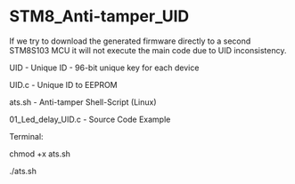 # STM8_Anti-tamper_UID

If we try to download the generated firmware directly to a second STM8S103 MCU it will not execute the main code due to UID inconsistency.

UID - Unique ID - 96-bit unique key for each device

UID.c - Unique ID to EEPROM

ats.sh - Anti-tamper Shell-Script (Linux)

01_Led_delay_UID.c - Source Code Example


Terminal:

chmod +x ats.sh

./ats.sh
